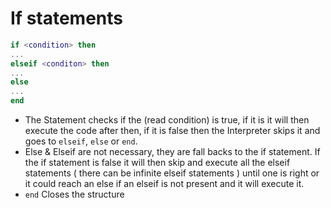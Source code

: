 # If statements

```lua
if <condition> then
...
elseif <conditon> then
...
else
...
end
```

- The Statement checks if the <condition> (read condition) is true, if it is  it will then execute the code after then, if it is false then the Interpreter skips it and goes to `elseif`, `else` or `end`. 
- Else & Elseif are not necessary, they are fall backs to the if statement. If the if statement is false it will then skip and execute all the elseif statements ( there can be infinite elseif statements ) until one is right or it could reach an else if an elseif is not present and it will execute it. 
- `end` Closes the structure
